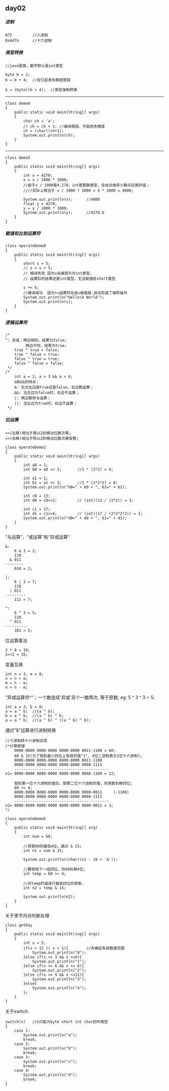 ## day02
##### 进制
	
	072			//八进制
	0x4d7a		//十六进制

##### 类型转换
	
	//java里面，数字默认是int类型

	byte b = 2;
	b = b + 4;	//会引起丢失精度报错

	b = (byte)(b + 4);	//类型强制转换

-----------------------

	class demo4
	{
		public static void main(String[] args)
		{
			char ch = 'a';
			// ch = ch + 1;	//编译报错，可能损失精度
			ch = (char)(ch+1);
			System.out.println(ch);
		}
	}

-----------------------

	class demo5
	{
		public static void main(String[] args)
		{
			int x = 4270;
			x = x / 1000 * 1000;
			//由于x / 1000是4.270，int是整数类型，会自动舍弃小数点后面的值；
			////实际上相当于 x / 1000 * 1000 = 4 * 1000 = 4000;

			System.out.println(x);		//4000
			float y = 4270;
			y = y / 1000 * 1000;
			System.out.println(y);		//4270.0
		}
	}

##### 赋值和比较运算符

	class operateDemo0
	{
		public static void main(String[] args)
		{
			short s = 5;
			// s = s + 5;	
			// 编译失败 因为s会被提升为int类型，
			// 运算后的结果还是int类型。无法赋值给short类型
			
			s += 5; 		
			//编译成功	因为+=运算符在给s赋值是,自动完成了强转操作
			System.out.println("Hello\b World");
			System.out.println(s);
		}
	}

##### 逻辑运算符
	/*
	^: 异或：两边相同，结果为false;
			 两边不同，结果为true;
		true ^ true = false;
		true ^ false = true;
		false ^ true = true;
		false ^ false = false;
	 */
	/*
		int a = 2; a > 3 && a < 6;
		&和&&的特点:
		&: 无论左边是true还是false，右边都运算；
		&&: 当左边为false时，右边不运算；
		|: 两边都参与运算；
		||: 当左边为true时，右边不运算；
	 */

##### 位运算

	<<(左移)相当于乘以2的移动位数次幂;
	>>(右移)相当于除以2的移动位数次幂取整;

	class operateDemo2
	{
		public static void main(String[] args)
		{
			int a0 = 1;
			int b0 = a0 << 2;		//1 * (2*2) = 4;

			int a1 = 1;
			int b1 = a1 << 3;		//1 * (2*2*2) = 8;
			System.out.println("b0=" + b0 + ", b1=" + b1);

			int c0 = 13;
			int d0 = c0>>2;			// (int)(13 / (2*2)) = 3;
			
			int c1 = 17;			
			int d1 = c1>>4;			// (int)(17 / (2*2*2*2)) = 1;
			System.out.println("d0=" + d0 + ", d1=" + d1);
		}
	}

“与运算”，“或运算”和“异或运算”
	
	&:
		6 & 3 = 2;
		110
	  & 011
	--------
		010	= 2;

	|:
		6 | 3 = 7;
		110
	  |	011
	---------
		111 = 7;

	^:
		6 ^ 3 = 5;
		110
	  ^	011
	----------
		101 = 5;

位运算乘法

	2 * 8 = 16;
	2<<3 = 16;

变量互换

	int n = 3, m = 8;
	n = n + m;
	m = n - m;
	n = n - m;

"异或运算符^"；一个数连续'异或'另个一数两次, 等于原数; eg: 5 ^ 3 ^ 3 = 5; 

	int a = 3, b = 8;
	a = a ^ b;	//(a ^ b);
	b = a ^ b;	//(a ^ b) ^ b;
	a = a ^ b;	//(a ^ b) ^ ((a ^ b) ^ b);

通过"&"运算进行进制转换
	
	//十进制转十六进制实现
	/*计算原理
		0000-0000 0000-0000 0000-0000 0011-1100 = 60;
		60 & 15(为了取到最小四位上有效的值"1", 4位二进制表示1位十六进制);
		0000-0000 0000-0000 0000-0000 0011-1100
		0000-0000 0000-0000 0000-0000 0000-1111
		------------------------------------------
	n1=	0000-0000 0000-0000 0000-0000 0000-1100 = 12;

		取到第一位十六进制的值后，取第二位十六进制的值，将原数右移四位;
		60 >> 4;
		0000-0000 0000-0000 0000-0000 0000-0011		(-1100)
		0000-0000 0000-0000 0000-0000 0000-1111
		------------------------------------------
	n2=	0000-0000 0000-0000 0000-0000 0000-0011 = 3;
	*/

	class operateDemo6
	{
		public static void main(String[] arg)
		{
			int num = 60;

			//获取60的最低4位，通过 & 15; 
			int n1 = num & 15;

			System.out.println((char)(n1 - 10 + 'A'));

			//要获取下一组四位，将60右移4位;
			int temp = 60 >> 4;

			//对temp的值进行最低四位的获取.
			int n2 = temp & 15;
			
			System.out.println(n2);
		}
	}

关于季节月份判断处理
	
	class getDay
	{
		public static void main(String[] args)
		{
			int x = 5;
			if(x > 12 || x < 1){		//先确定有效数据范围
				System.out.println("0");
			}else if(x >= 3 && x <=5){
				System.out.println("1");
			}else if(x >= 6 && x <= 8){
				System.out.println("2");
			}else if(x >= 9 && x <=11){
				System.out.println("3");
			}else{
				System.out.println("4");
			};
		}
	}

关于switch: 

	switch(x) 	//x只能为byte short int char四中类型
	{
		case 1:
			System.out.println("a");
			break;
		case 2:
			System.out.println("b");
			break;
		case 3:
			System.out.println("c");
			break;
		case 4:
			System.out.println("d");
			break;
	}